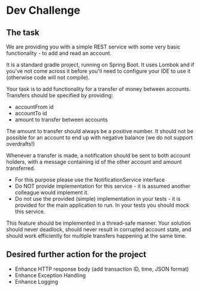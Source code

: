 # Dev Challenge
## The task
We are providing you with a simple REST service with some very basic functionality - to add and read an
account.

It is a standard gradle project, running on Spring Boot. It uses Lombok and if you've not come across it
before you'll need to configure your IDE to use it (otherwise code will not compile).

Your task is to add functionality for a transfer of money between accounts. Transfers should be
specified by providing:
* accountFrom id
* accountTo id
* amount to transfer between accounts

The amount to transfer should always be a positive number. It should not be possible for an account to end
up with negative balance (we do not support overdrafts!)

Whenever a transfer is made, a notification should be sent to both account holders, with a message
containing id of the other account and amount transferred.
* For this purpose please use the NotificationService interface
* Do NOT provide implementation for this service - it is assumed another colleague would implement it.
* Do not use the provided (simple) implementation in your tests - it is provided for the main application
to run. In your tests you should mock this service.

This feature should be implemented in a thread-safe manner. Your solution should never deadlock, should
never result in corrupted account state, and should work efficiently for multiple transfers happening at the
same time.

## Desired further action for the project
* Enhance HTTP response body (add transaction ID, time, JSON format)
* Enhance Exception Handling
* Enhance Logging







